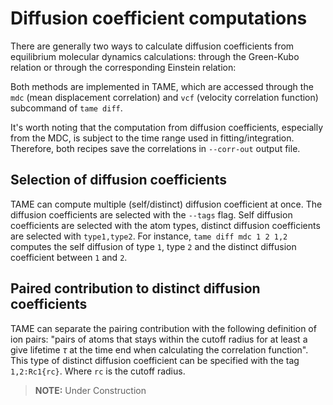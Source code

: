 # Diffusion coefficient computations

There are generally two ways to calculate diffusion coefficients from
equilibrium molecular dynamics calculations: through the Green-Kubo relation or
through the corresponding Einstein relation:


Both methods are implemented in TAME, which are accessed through the `mdc` (mean
 displacement correlation) and `vcf` (velocity correlation function) subcommand
 of `tame diff`.

It's worth noting that the computation from diffusion coefficients, especially
from the MDC, is subject to the time range used in fitting/integration.
Therefore, both recipes save the correlations in `--corr-out` output file.

## Selection of diffusion coefficients

TAME can compute multiple (self/distinct) diffusion coefficient at once. The
diffusion coefficients are selected with the `--tags` flag. Self diffusion
coefficients are selected with the atom types, distinct diffusion coefficients
are selected with `type1,type2`. For instance, `tame diff mdc 1 2 1,2` computes
the self diffusion of type `1`, type `2` and the distinct diffusion coefficient
between `1` and `2`.

## Paired contribution to distinct diffusion coefficients

TAME can separate the pairing contribution with the following definition of ion
pairs: "pairs of atoms that stays within the cutoff radius for at least a give
lifetime $\tau$ at the time end when calculating the correlation function". This
type of distinct diffusion coefficient can be specified with the tag `1,2:Rc1{rc}`.
Where `rc` is the cutoff radius.

> **NOTE:**  Under Construction

<!-- $$ -->
<!-- D^{d, paired}_{\alpha\beta} = \lim_{t \rightarrow \infty} \frac{1}{6t} \left [ \frac{2}{N} \sum_i^N  \sum_{j\ne i}^N \langle \Delta\mathbf{r}_{i,\alpha}(t) \cdot \Delta\mathbf{r}_{j,\beta}(t) \cdot \prod_{t'<\tau} B( R_{ij}(t')<R_{cut} )\rangle \right ] -->
<!-- $$ -->

<!-- Alternatively, the paired contribution can be defined as following, where the -->
<!-- paired ions are defined as "pairs of atoms that stays within the cutoff radius -->
<!-- for the time window when the correlation function is calculated". This options -->
<!-- is specified with the `--loose` argument. -->

<!-- $$ -->
<!-- D^\mathrm{d, paired}_{\alpha\beta} = \lim_{t \rightarrow \infty} \frac{1}{6t} \left [ \frac{2}{N}\sum_i^N  \sum_{j\ne i}^N \langle \Delta\mathbf{r}_{i,\alpha}(t) \cdot \Delta\mathbf{r}_{j,\beta}(t) \cdot \prod_{t'<t} B( R_{ij}(t')<R_{cut})\rangle \right ] -->
<!-- $$ -->
